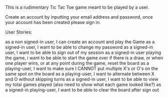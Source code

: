 This is a rudimentary Tic Tac Toe game meant to be played by a user.

Create an account by inputting your email address and password, once your account has been created please sign in.

User Stories:

as a non signed-in user, I can create an account and play the Game
as a signed-in user, I want to be able to change my password
as a signed-in user, I want to be able to sign out of my session
as a signed-in user playing the game, i want to be able to start the game over if there is a draw, or when one player wins, or at any point during the game, reset the board
as a playing-user, I want to make sure I CANNOT put multiple X's or O's on the same spot on the board
as a playing-user, I want to alternate between X and O without skipping turns
as a signed-in user, I want to be able to view my total games played (also need to show what each game looked like?)
as a signed-in playing-user, I want to be able to clear the board after sign out

